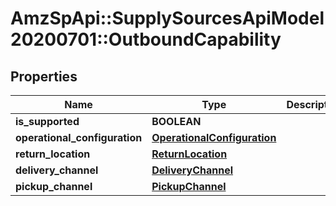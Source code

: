 # AmzSpApi::SupplySourcesApiModel20200701::OutboundCapability

## Properties
Name | Type | Description | Notes
------------ | ------------- | ------------- | -------------
**is_supported** | **BOOLEAN** |  | [optional] 
**operational_configuration** | [**OperationalConfiguration**](OperationalConfiguration.md) |  | [optional] 
**return_location** | [**ReturnLocation**](ReturnLocation.md) |  | [optional] 
**delivery_channel** | [**DeliveryChannel**](DeliveryChannel.md) |  | [optional] 
**pickup_channel** | [**PickupChannel**](PickupChannel.md) |  | [optional] 

